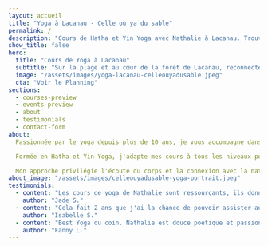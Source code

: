 ```yaml
---
layout: accueil
title: "Yoga à Lacanau - Celle où ya du sable"
permalink: /
description: "Cours de Hatha et Yin Yoga avec Nathalie à Lacanau. Trouvez votre équilibre dans un cadre naturel exceptionnel."
show_title: false
hero:
  title: "Cours de Yoga à Lacanau"
  subtitle: "Sur la plage et au cœur de la forêt de Lacanau, reconnectez-vous à l’essentiel lors de votre pratique"
  image: "/assets/images/yoga-lacanau-celleouyadusable.jpeg"
  cta: "Voir le Planning"
sections:
  - courses-preview
  - events-preview
  - about
  - testimonials
  - contact-form
about:
  Passionnée par le yoga depuis plus de 10 ans, je vous accompagne dans votre pratique avec bienveillance et expertise.

  Formée en Hatha et Yin Yoga, j'adapte mes cours à tous les niveaux pour vous offrir une expérience unique dans le cadre naturel exceptionnel de Lacanau.

  Mon approche privilégie l'écoute du corps et la connexion avec la nature environnante.
about_image: "/assets/images/celleouyadusable-yoga-portrait.jpeg"
testimonials:
  - content: "Les cours de yoga de Nathalie sont ressourçants, ils donnent de l’énergie et permettent une belle connexion à soi. Ils sont approfondis et enrichissants. Nathalie est une personne extraordinaire, douce et ancrée, elle donne beaucoup lors de ses cours et je suis très reconnaissante d’avoir l’opportunité d’apprendre auprès d’elle. Je recommande à 200% de prendre un cours avec elle !"
    author: "Jade S."
  - content: "Cela fait 2 ans que j'ai la chance de pouvoir assister au cours de Nathalie au bord de l'océan ( mais j'aimerais également beaucoup essayé les autres cours sous les pins). J'adore ses cours et l'énergie qu'elle diffuse. Nathalie propose également des cérémonies de la Lune et je vous recommande vivement ce moment magique et unique. Merci Nathalie pour tes précieux partages."
    author: "Isabelle S."
  - content: "Best Yoga du coin. Nathalie est douce poétique et passionnée. Elle transmet les valeurs du yoga avec passion . Un vrai beau yoga vinyasa ce qui fait du bien. Les cours sur la plage sont géniaux pour travailler davantage ses ancrages et le bruit de l océan c'est merveilleux et apaisant . Bref des cours à ne pas rater."
    author: "Fanny L."
---
```

